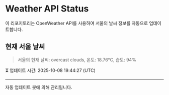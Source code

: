 
# Weather API Status

이 리포지토리는 OpenWeather API를 사용하여 서울의 날씨 정보를 자동으로 업데이트합니다.

## 현재 서울 날씨
> 서울의 현재 날씨: overcast clouds, 온도: 18.76°C, 습도: 94%

⏳ 업데이트 시간: 2025-10-08 19:44:27 (UTC)

---
자동 업데이트 봇에 의해 관리됩니다.
